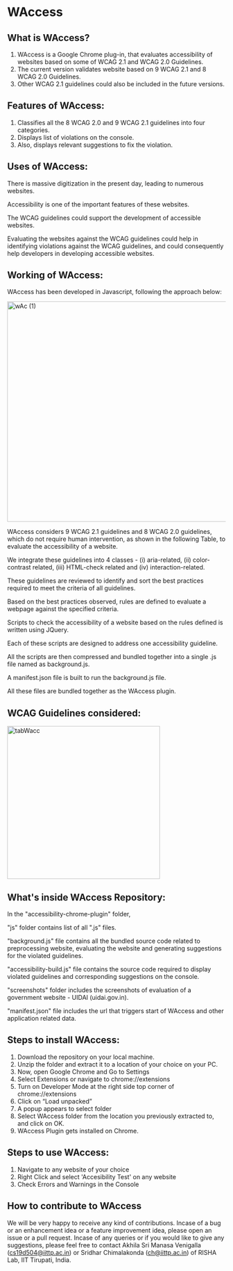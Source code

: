 # WAccess

## What is WAccess?
1. WAccess is a Google Chrome plug-in, that evaluates accessibility of websites based on some of WCAG 2.1 and WCAG 2.0 Guidelines.
2. The current version validates website based on 9 WCAG 2.1 and 8 WCAG 2.0 Guidelines.
3. Other WCAG 2.1 guidelines could also be included in the future versions.

## Features of WAccess:
1. Classifies all the 8 WCAG 2.0 and 9 WCAG 2.1 guidelines into four categories.
2. Displays list of violations on the console.
3. Also, displays relevant suggestions to fix the violation.

## Uses of WAccess:
There is massive digitization in the present day, leading to numerous websites.

Accessibility is one of the important features of these websites.

The WCAG guidelines could support the development of accessible websites.

Evaluating the websites against the WCAG guidelines could help in identifying violations against the WCAG guidelines, and could consequently help developers in developing accessible websites.

## Working of WAccess:
WAccess has been developed in Javascript, following the approach below:  

<img width="507" alt="wAc (1)" src="https://user-images.githubusercontent.com/42757231/110108104-c6b01f00-7dd1-11eb-9695-c12cd3255aa5.PNG">

WAccess considers 9 WCAG 2.1 guidelines and 8 WCAG 2.0 guidelines, which do not require human intervention, as shown in the following Table, to evaluate the accessibility of a website. 

We integrate these guidelines into 4 classes - (i) aria-related, (ii) color-contrast related, (iii) HTML-check related and (iv) interaction-related.

These guidelines are reviewed to identify and sort the best practices required to meet the criteria of all guidelines. 

Based on the best practices observed, rules are defined to evaluate a webpage against the specified criteria. 

Scripts to check the accessibility of a website based on the rules defined is written using JQuery. 

Each of these scripts are designed to address one accessibility guideline. 

All the scripts are then compressed and bundled together into a single .js file named as background.js. 

A manifest.json file is built to run the background.js file. 

All these files are bundled together as the WAccess plugin.


## WCAG Guidelines considered:

<img width="352" alt="tabWacc" src="https://user-images.githubusercontent.com/42757231/110108814-a5036780-7dd2-11eb-8730-cb18311fef6b.PNG">


## What's inside WAccess Repository:
In the "accessibility-chrome-plugin" folder,   

"js" folder contains list of all ".js" files.

"background.js" file contains all the bundled source code related to preprocessing website, evaluating the website and generating suggestions for the violated guidelines.

"accessibility-build.js" file contains the source code required to display violated guidelines and corresponding suggestions on the console.

"screenshots" folder includes the screenshots of evaluation of a government website - UIDAI (uidai.gov.in).

"manifest.json" file includes the url that triggers start of WAccess and other application related data.


## Steps to install WAccess:
1. Download the repository on your local machine.  
2. Unzip the folder and extract it to a location of your choice on your PC.  
3. Now, open Google Chrome and Go to Settings  
4. Select Extensions or navigate to chrome://extensions  
5. Turn on Developer Mode at the right side top corner of chrome://extensions  
6. Click on “Load unpacked”  
7. A popup appears to select folder  
8. Select WAccess folder from the location you previously extracted to, and click on OK.  
9. WAccess Plugin gets installed on Chrome.  

## Steps to use WAccess:
1. Navigate to any website of your choice 
2. Right Click and select 'Accesibility Test' on any website
3. Check Errors and Warnings in the Console


## How to contribute to WAccess
We will be very happy to receive any kind of contributions. Incase of a bug or an enhancement idea or a feature improvement idea, please open an issue or a pull request. Incase of any queries or if you would like to give any suggestions, please feel free to contact Akhila Sri Manasa Venigalla (cs19d504@iittp.ac.in) or Sridhar Chimalakonda (ch@iittp.ac.in) of RISHA Lab, IIT Tirupati, India.
